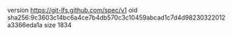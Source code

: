 version https://git-lfs.github.com/spec/v1
oid sha256:9c3603c14bc6a4ce7b4db570c3c10459abcad1c7d4d98230322012a3366eda1a
size 1834
